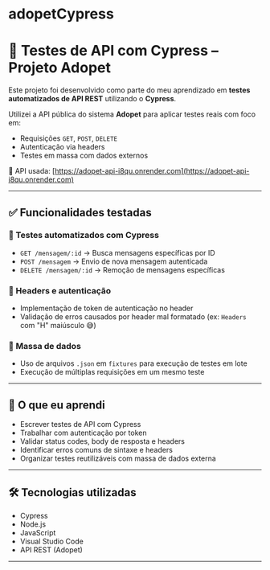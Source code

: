﻿# adopetCypress
# 🐾 Testes de API com Cypress – Projeto Adopet

Este projeto foi desenvolvido como parte do meu aprendizado em **testes automatizados de API REST** utilizando o **Cypress**.

Utilizei a API pública do sistema **Adopet** para aplicar testes reais com foco em:
- Requisições `GET`, `POST`, `DELETE`
- Autenticação via headers
- Testes em massa com dados externos

🔗 API usada: [https://adopet-api-i8qu.onrender.com](https://adopet-api-i8qu.onrender.com)

---

## ✅ Funcionalidades testadas

### 🧪 Testes automatizados com Cypress
- `GET /mensagem/:id` → Busca mensagens específicas por ID
- `POST /mensagem` → Envio de nova mensagem autenticada
- `DELETE /mensagem/:id` → Remoção de mensagens específicas

### 🔐 Headers e autenticação
- Implementação de token de autenticação no header
- Validação de erros causados por header mal formatado (ex: `Headers` com "H" maiúsculo 😅)

### 📂 Massa de dados
- Uso de arquivos `.json` em `fixtures` para execução de testes em lote
- Execução de múltiplas requisições em um mesmo teste

---

## 🧠 O que eu aprendi

- Escrever testes de API com Cypress
- Trabalhar com autenticação por token
- Validar status codes, body de resposta e headers
- Identificar erros comuns de sintaxe e headers
- Organizar testes reutilizáveis com massa de dados externa

---

## 🛠️ Tecnologias utilizadas

- Cypress
- Node.js
- JavaScript
- Visual Studio Code
- API REST (Adopet)

---


